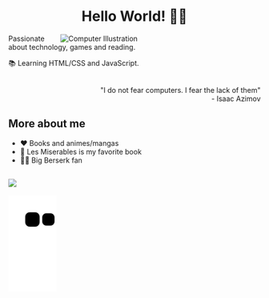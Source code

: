 <h1 align="center">Hello World! 🙋‍♂️</h1>

<img src="https://user-images.githubusercontent.com/93164668/142193945-3813ab03-822f-49b0-ae4c-78fa4f58f3ba.png" width="400px" align="right" alt="Computer Illustration">

 Passionate about technology, games and reading.<br>
 
📚 Learning HTML/CSS and JavaScript.<br><br>

<div align="right">
 "I do not fear computers. I fear the lack of them"<br>
 - Isaac Azimov
</div>

<h2>More about me</h2>

 - ❤ Books and animes/mangas
 - 📖 Les Miserables is my favorite book
 - 🐱‍👤 Big Berserk fan

##
 
<div>
  <a href="https://github.com/ryanborel">
  <img height="160em" src="https://github-readme-stats.vercel.app/api?username=ryanborel&show_icons=true&theme=aura&include_all_commits=true&count_private=true"/>
<!--   <img height="160em" src="https://github-readme-stats.vercel.app/api/top-langs/?username=ryanborel&layout=compact&theme=aura"/> -->
</div>

![Snake animation](https://github.com/ryanborel/ryanborel/blob/output/github-contribution-grid-snake.svg)
